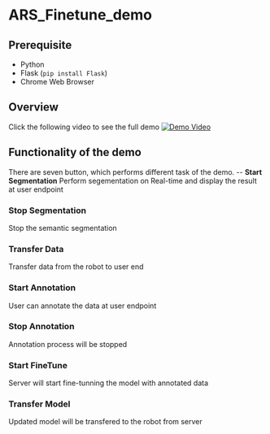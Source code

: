 # ARS_Finetune_demo

## Prerequisite
- Python
- Flask (`pip install Flask`)
- Chrome Web Browser

## Overview
Click the following video to see the full demo
[![Demo Video](http://img.youtube.com/vi/22EMXAfQhD8/0.jpg)](http://www.youtube.com/watch?v=22EMXAfQhD8)

## Functionality of the demo
There are seven button, which performs different task of the demo.
-- **Start Segmentation** Perform segementation on Real-time and display the result at user endpoint
### Stop Segmentation
Stop the semantic segmentation
### Transfer Data
Transfer data from the robot to user end
### Start Annotation
User can annotate the data at user endpoint
### Stop Annotation
Annotation process will be stopped
### Start FineTune
Server will start fine-tunning the model with annotated data
### Transfer Model
Updated model will be transfered to the robot from server
